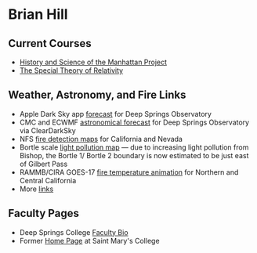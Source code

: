 # Brian Hill

## Current Courses

* [History and Science of the Manhattan Project](https://observatree.github.io/manhattan-project/)
* [The Special Theory of Relativity](https://observatree.github.io/observatree.github.io/special-relativity)

## Weather, Astronomy, and Fire Links

* Apple Dark Sky app [forecast](https://darksky.net/forecast/37.3749,-117.9802/us12/en) for Deep Springs Observatory
* CMC and ECWMF [astronomical forecast](https://www.cleardarksky.com/c/DpSprObCAkey.html?1) for Deep Springs Observatory via ClearDarkSky
* NFS [fire detection maps](https://fsapps.nwcg.gov/afm/activefiremaps.php?sensor=goes&op=maps&rCode=cgb) for California and Nevada
* Bortle scale [light pollution map](https://darksitefinder.com/maps/world.html#10/37.3749/-117.9802) &mdash; due to increasing light pollution from Bishop, the Bortle 1/ Bortle 2 boundary is now estimated to be just east of Gilbert Pass
* RAMMB/CIRA GOES-17 [fire temperature animation](https://rammb-slider.cira.colostate.edu/?sat=goes-17&z=5&im=12&ts=1&st=0&et=0&speed=200&motion=loop&map=1&lat=0&opacity%5B0%5D=1&hidden%5B0%5D=0&pause=0&slider=-1&hide_controls=1&mouse_draw=0&follow_feature=0&follow_hide=0&s=rammb-slider&sec=full_disk&p%5B0%5D=fire_temperature&x=13488.140625&y=3295.15625) for Northern and Central California
* More [links](./other.html)

## Faculty Pages

* Deep Springs College [Faculty Bio](http://deepsprings.edu/academics/#brianhill)
* Former [Home Page](http://physics.stmarys-ca.edu/faculty/brianhill/index.html) at Saint Mary's College
